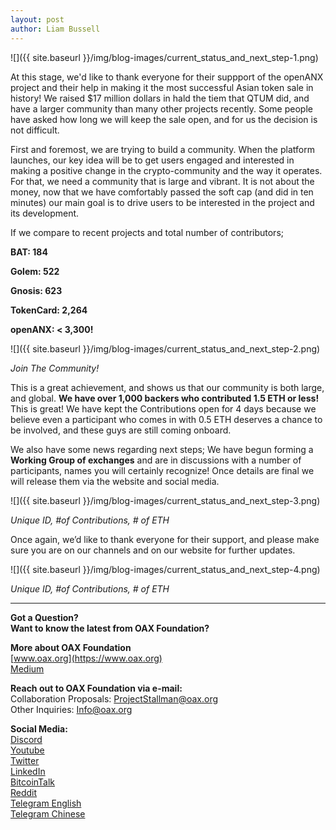 ```yaml
---
layout: post
author: Liam Bussell
---
```


![]({{ site.baseurl }}/img/blog-images/current_status_and_next_step-1.png)

At this stage, we'd like to thank everyone for their suppport of the openANX project and their help in making it the most successful Asian token sale in history! We raised $17 million dollars in hald the tiem that QTUM did, and have a larger community than many other projects recently. Some people have asked how long we will keep the sale open, and for us the decision is not difficult. 

First and foremost, we are trying to build a community. When the platform launches, our key idea will be to get users engaged and interested in making a positive change in the crypto-community and the way it operates. For that, we need a community that is large and vibrant. It is not about the money, now that we have comfortably passed the soft cap (and did in ten minutes) our main goal is to drive users to be interested in the project and its development.

If we compare to recent projects and total number of contributors;

**BAT: 184**

**Golem: 522**

**Gnosis: 623**

**TokenCard: 2,264**

**openANX: < 3,300!**

![]({{ site.baseurl }}/img/blog-images/current_status_and_next_step-2.png)

_Join The Community!_

This is a great achievement, and shows us that our community is both large, and global. **We have over 1,000 backers who contributed 1.5 ETH or less!** This is great! We have kept the Contributions open for 4 days because we believe even a participant who comes in with 0.5 ETH deserves a chance to be involved, and these guys are still coming onboard.

We also have some news regarding next steps; We have begun forming a **Working Group of exchanges** and are in discussions with a number of participants, names you will certainly recognize! Once details are final we will release them via the website and social media.

![]({{ site.baseurl }}/img/blog-images/current_status_and_next_step-3.png)

_Unique ID, #of Contributions, # of ETH_

Once again, we’d like to thank everyone for their support, and please make sure you are on our channels and on our website for further updates.

![]({{ site.baseurl }}/img/blog-images/current_status_and_next_step-4.png)

_Unique ID, #of Contributions, # of ETH_

---

**Got a Question?**  
**Want to know the latest from OAX Foundation?**  

**More about OAX Foundation**  
[www.oax.org](https://www.oax.org)  
[Medium](https://medium.com/@OAX_Foundation)  

**Reach out to OAX Foundation via e-mail:**  
Collaboration Proposals: [ProjectStallman@oax.org](mailto:ProjectStallman@oax.org)  
Other Inquiries: [Info@oax.org](mailto:Info@oax.org)  

**Social Media:**  
[Discord](https://discordapp.com/invite/ZH5YHkb)  
[Youtube](https://bit.ly/2Bvsk73)  
[Twitter](https://twitter.com/OAX_Foundation)  
[LinkedIn](https://www.linkedin.com/company/oax-foundation/)  
[BitcoinTalk](http://bitcointalk.org/index.php?topic=1943946)  
[Reddit](https://www.reddit.com/r/OpenANX/)  
[Telegram English](https://t.me/openanxteam)  
[Telegram Chinese](https://t.me/oax_cn)  